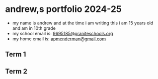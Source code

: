 # andrew,s portfolio 2024-25
* my name is andrew and at the time i am writing this i am 15 years old and am in 10th grade
* my school email is: 9695185@graniteschools.org
* my home email is: apmenderman@gmail.com
## Term 1 

## Term 2
